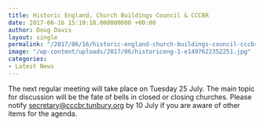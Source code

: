 ```yaml
---
title: Historic England, Church Buildings Council & CCCBR
date: 2017-06-16 15:10:18.000000000 +00:00
author: Doug Davis
layout: single
permalink: "/2017/06/16/historic-england-church-buildings-council-cccbr/"
image: "/wp-content/uploads/2017/06/historiceng-1-e1497622352251.jpg"
categories:
- Latest News
---
```

The next regular meeting will take place on Tuesday 25 July. The main topic for discussion will be the fate of bells in closed or closing churches. Please notify <secretary@cccbr.tunbury.org> by 10 July if you are aware of other items for the agenda.
